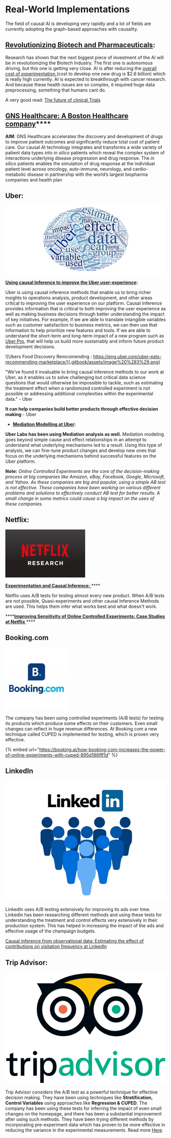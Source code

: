 # Real-World Implementations

The field of causal AI is developing very rapidly and a lot of fields are currently adopting the graph-based approaches with causality.  

## [**Revolutionizing Biotech and Pharmaceuticals**](https://opendatascience.com/fastest-growing-sectors-of-ai-investment/)**:**

Research has shown that the next biggest piece of investment of the AI will be in revolutionizing the Biotech Industry. The first one is autonomous driving, but this one is getting very close. AI is after reducing the [overall cost of experimentation](https://www.policymed.com/2014/12/a-tough-road-cost-to-develop-one-new-drug-is-26-billion-approval-rate-for-drugs-entering-clinical-de.html),\(cost to develop one new drug is $2.6 billion\) which is really high currently. AI is expected to breakthrough with cancer research. And because these health issues are so complex, it required huge data preprocessing, something that humans cant do.

A very good read: [The future of clinical Trials](https://www.cbinsights.com/research/clinical-trials-ai-tech-disruption/)

## [**GNS Healthcare: A Boston Healthcare company**](https://www.gnshealthcare.com/)\*\*\*\*

**AIM**:  GNS Healthcare accelerates the discovery and development of drugs to improve patient outcomes and significantly reduce total cost of patient care. Our causal AI technology integrates and transforms a wide variety of patient data types into _in silico_ patients which reveal the complex system of interactions underlying disease progression and drug response. The _in silico_ patients enables the simulation of drug response at the individual patient level across oncology, auto-immune, neurology, and cardio-metabolic disease in partnership with the world’s largest biopharma companies and health plan

## **Uber:**

![](.gitbook/assets/image%20%2854%29.png)

[**Using causal Inference to improve the Uber user-experience**](https://eng.uber.com/causal-inference-at-uber/)**:**

Uber is using causal inference methods that enable us to bring richer insights to operations analysis, product development, and other areas critical to improving the user experience on our platform.  Causal Inference provides information that is critical to both improving the user experience as well as making business decisions through better understanding the impact of key initiatives.  For example, if we are able to translate intangible variables such as customer satisfaction to business metrics, we can then use that information to help prioritize new features and tools. If we are able to understand the short-term and long-term impact of a new program such as [Uber Pro](https://www.uber.com/newsroom/uberpro/), that will help us build more sustainably and inform future product development decisions.

![Ubers Food Discovery Remcomending : https://eng.uber.com/uber-eats-recommending-marketplace/](.gitbook/assets/image%20%283%29.png)

"We’ve found it invaluable to bring causal inference methods to our work at Uber, as it enables us to solve challenging but critical data science questions that would otherwise be impossible to tackle, such as estimating the treatment effect when a randomized controlled experiment is not possible or addressing additional complexities within the experimental data." - Uber

**It can help companies build better products through effective decision making** - Uber

* [**Mediation Modelling at Uber**](https://eng.uber.com/mediation-modeling/)**:**

**Uber Labs has been using Mediation analysis as well.** Mediation modeling goes beyond simple cause and effect relationships in an attempt to understand what underlying mechanisms led to a result. Using this type of analysis, we can fine-tune product changes and develop new ones that focus on the underlying mechanisms behind successful features on the Uber platform.

**Note:** _Online Controlled Experiments are the core of the decision-making process at big companies like Amazon, eBay, Facebook, Google, Microsoft, and Yahoo. As these companies are big and popular, using a simple AB test is not effective. These companies have been working on various different problems and solutions to effectively conduct AB test for better results. A small change in some metrics could cause a big impact on the uses of these companies._  

## **Netflix:**

![](.gitbook/assets/image%20%2856%29.png)

[**Experimentation and Causal Inference:** ](https://research.netflix.com/research-area/experimentation-and-causal-inference)\*\*\*\*

Netflix uses A/B tests for testing almost every new product. When A/B tests are not possible, Quasi-experiments and other causal Inference Methods are used. This helps them infer what works best and what doesn't work.

\*\*\*\*[**Improving Sensitivity of Online Controlled Experiments: Case Studies at Netflix** ](https://www.kdd.org/kdd2016/papers/files/adp0945-xieA.pdf)\*\*\*\*

## **Booking.com** 

![](.gitbook/assets/image%20%2853%29.png)

The company has been using controlled experiments \(A/B tests\) for testing its products which produce some effects on their customers. Even small changes can reflect in huge revenue differences. At Booking.com a new technique called CUPED is implemented for testing, which is proven very effective. 

{% embed url="https://booking.ai/how-booking-com-increases-the-power-of-online-experiments-with-cuped-995d186fff1d" %}

## **LinkedIn**

![](.gitbook/assets/image%20%2855%29.png)

LinkedIn uses A/B testing extensively for improving its ads over time. Linkedin has been researching different methods and using these tests for understanding the treatment and control effects very extensively in their production system. This has helped in increasing the impact of the ads and effective usage of the champaign budgets.

[Causal inference from observational data: Estimating the effect of contributions on visitation frequency at LinkedIn](https://arxiv.org/pdf/1903.07755.pdf)

## **Trip Advisor:** 

![](.gitbook/assets/image%20%2852%29.png)

Trip Advisor considers the A/B test as a powerful technique for effective decision making. They have been using techniques like **Stratification, Control Variables** using approaches like **Regression & CUPED**. The company has been using these tests for inferring the impact of even small changes on the homepage, and there has been a substantial improvement after using such methods. They have been trying different methods by incorporating pre-experiment data which has proven to be more effective in reducing the variance in the experimental measurements. Read more [Here](https://www.tripadvisor.com/engineering/reducing-a-b-test-measurement-variance-by-30/).

